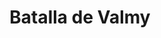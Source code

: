 ﻿---
title: "Batalla de Valmy"
permalink: periodes_523.html
layout: periode
dataInici: 1792-09-20
sidebar: periodes
pares:
  - 368:
    title: "Guerras revolucionarias francesas"
    dataInici: "(1792-04-20)"
    dataFi: "(1802-03-25)"

fills:
jocsPrincipals:
  - title: "The Valmy Campaign"
    bggId: 154913

jocsEscenaris:
jocsEpoca:
jocsEpocaEscenaris:
---
